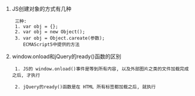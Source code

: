 1. JS创建对象的方式有几种

		三种:
		1. var obj = {};
		2. var obj = new Object();
		3. var obj = Object.careate(参数);
		   ECMAScript5中提供的方法

2. window.onload和jQuery的ready()函数的区别

		1. JS的 window.onload()事件是等到所有内容, 以及外部图片之类的文件加载完成之后, 才执行
		
		2. jQuery的ready()函数是在 HTML 所有标签都加载之后, 就执行